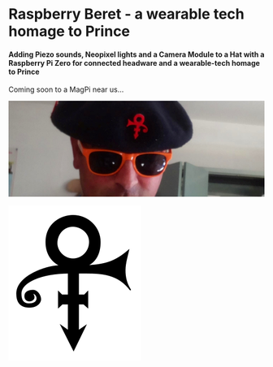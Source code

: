 # Raspberry Beret - a wearable tech homage to Prince

#### Adding Piezo sounds, Neopixel lights and a Camera Module to a Hat with a Raspberry Pi Zero for connected headware and a wearable-tech homage to Prince

Coming soon to a MagPi near us...

![Raspberry Beret](/img/2dba06df53681f693027022ea14a8c25.jpg "Raspberry Beret")

![The Love Symbol](/img/Prince_logo.svg "The Artist formerly known as Prince")
